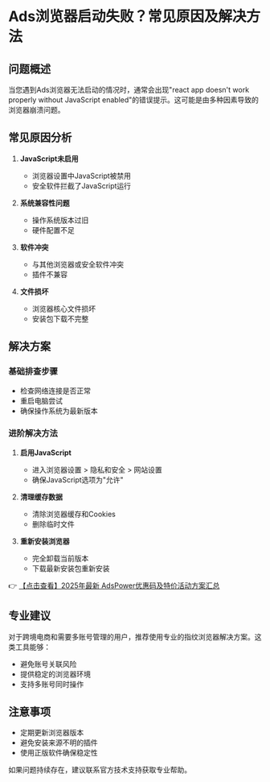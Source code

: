 # Ads浏览器启动失败？常见原因及解决方法

## 问题概述
当您遇到Ads浏览器无法启动的情况时，通常会出现"react app doesn't work properly without JavaScript enabled"的错误提示。这可能是由多种因素导致的浏览器崩溃问题。

## 常见原因分析

1. **JavaScript未启用**
   - 浏览器设置中JavaScript被禁用
   - 安全软件拦截了JavaScript运行

2. **系统兼容性问题**
   - 操作系统版本过旧
   - 硬件配置不足

3. **软件冲突**
   - 与其他浏览器或安全软件冲突
   - 插件不兼容

4. **文件损坏**
   - 浏览器核心文件损坏
   - 安装包下载不完整

## 解决方案

### 基础排查步骤
- 检查网络连接是否正常
- 重启电脑尝试
- 确保操作系统为最新版本

### 进阶解决方法
1. **启用JavaScript**
   - 进入浏览器设置 > 隐私和安全 > 网站设置
   - 确保JavaScript选项为"允许"

2. **清理缓存数据**
   - 清除浏览器缓存和Cookies
   - 删除临时文件

3. **重新安装浏览器**
   - 完全卸载当前版本
   - 下载最新安装包重新安装

👉 [【点击查看】2025年最新 AdsPower优惠码及特价活动方案汇总](https://bit.ly/adspower_free)

## 专业建议
对于跨境电商和需要多账号管理的用户，推荐使用专业的指纹浏览器解决方案。这类工具能够：
- 避免账号关联风险
- 提供稳定的浏览器环境
- 支持多账号同时操作

## 注意事项
- 定期更新浏览器版本
- 避免安装来源不明的插件
- 使用正版软件确保稳定性

如果问题持续存在，建议联系官方技术支持获取专业帮助。